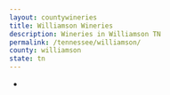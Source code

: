```yaml
---
layout: countywineries
title: Williamson Wineries
description: Wineries in Williamson TN
permalink: /tennessee/williamson/
county: williamson
state: tn
---
```

-
